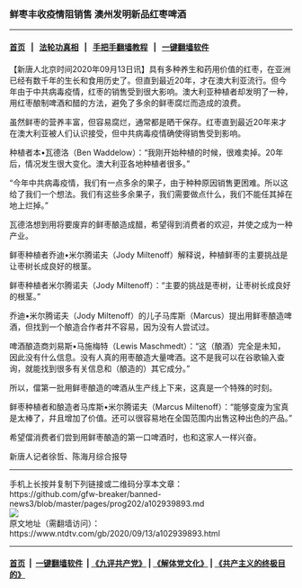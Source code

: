 ### 鲜枣丰收疫情阻销售 澳州发明新品红枣啤酒
------------------------

#### [首页](https://github.com/gfw-breaker/banned-news3/blob/master/README.md) &nbsp;&nbsp;|&nbsp;&nbsp; [法轮功真相](https://github.com/begood0513/basic/blob/master/README.md)  &nbsp;&nbsp;|&nbsp;&nbsp; [手把手翻墙教程](https://github.com/gfw-breaker/guides/wiki)  &nbsp;&nbsp;|&nbsp;&nbsp; [一键翻墙软件](https://github.com/gfw-breaker/nogfw/blob/master/README.md)  



<div><div class="post_content" itemprop="articleBody">
 <p>
  【新唐人北京时间2020年09月13日讯】具有多种养生和药用价值的红枣，在亚洲已经有数千年的生长和食用历史了。但直到最近20年，才在澳大利亚流行。但今年由于中共病毒疫情，红枣的销售受到很大影响。澳大利亚种植者却发明了一种，用红枣酿制啤酒和醋的方法，避免了多余的鲜枣腐烂而造成的浪费。
 </p>
 <p>
  虽然鲜枣的营养丰富，但容易腐烂，通常都是晒干保存。红枣直到最近20年来才在澳大利亚被人们认识接受，但中共病毒疫情确使得销售受到影响。
 </p>
 <p>
  种植者本•瓦德洛（Ben Waddelow）：“我刚开始种植的时候，很难卖掉。20年后，情况发生很大变化。澳大利亚各地种植者很多。”
 </p>
 <p>
  “今年中共病毒疫情，我们有一点多余的果子，由于种种原因销售更困难。所以这给了我们一个想法。我们有这些多余果子，我们需要做点什么，我们不能任其掉在地上烂掉。”
 </p>
 <p>
  瓦德洛想到用将要废弃的鲜枣酿造成醋，希望得到消费者的欢迎，并使之成为一种产业。
 </p>
 <p>
  鲜枣种植者乔迪•米尔腾诺夫（Jody Miltenoff）解释说，种植鲜枣的主要挑战是让枣树长成良好的根茎。
 </p>
 <p>
  鲜枣种植者米尔腾诺夫（Jody Miltenoff）：“主要的挑战是枣树，让枣树长成良好的根茎。”
 </p>
 <p>
  乔迪•米尔腾诺夫（Jody Miltenoff）的儿子马库斯（Marcus）提出用鲜枣酿造啤酒，但找到一个酿造合作者幷不容易，因为没有人尝试过。
 </p>
 <p>
  啤酒酿造商刘易斯•马施梅特（Lewis Maschmedt）：“这（酿酒）完全是未知，因此没有什么信息。没有人真的用枣酿造大量啤酒。这不是我可以在谷歌输入查询，就能找到很多有关信息和（酿造的）其它成分。”
 </p>
 <p>
  所以，儅第一批用鲜枣酿造的啤酒从生产线上下来，这真是一个特殊的时刻。
 </p>
 <p>
  鲜枣种植者和酿造者马库斯•米尔腾诺夫（Marcus Miltenoff）：“能够变废为宝真是太棒了，幷且增加了价值。还可以很容易地在全国范围内出售这种出色的产品。”
 </p>
 <p>
  希望儅消费者们尝到用鲜枣酿造的第一口啤酒时，也和这家人一样兴奋。
 </p>
 <p>
  新唐人记者徐哲、陈海月综合报导
 </p>
 <div class="single_ad">
 </div>
</div>
</div>
<hr/>
手机上长按并复制下列链接或二维码分享本文章：<br/>
https://github.com/gfw-breaker/banned-news3/blob/master/pages/prog202/a102939893.md <br/>
<a href='https://github.com/gfw-breaker/banned-news3/blob/master/pages/prog202/a102939893.md'><img src='https://github.com/gfw-breaker/banned-news3/blob/master/pages/prog202/a102939893.md.png'/></a> <br/>
原文地址（需翻墙访问）：https://www.ntdtv.com/gb/2020/09/13/a102939893.html


------------------------
#### [首页](https://github.com/gfw-breaker/banned-news3/blob/master/README.md) &nbsp;|&nbsp; [一键翻墙软件](https://github.com/gfw-breaker/nogfw/blob/master/README.md) &nbsp;| [《九评共产党》](https://github.com/gfw-breaker/9ping.md/blob/master/README.md#九评之一评共产党是什么) | [《解体党文化》](https://github.com/gfw-breaker/jtdwh.md/blob/master/README.md) | [《共产主义的终极目的》](https://github.com/gfw-breaker/gczydzjmd.md/blob/master/README.md)


<img src='http://gfw-breaker.win/banned-news3/pages/prog202/a102939893.md' width='0px' height='0px'/>